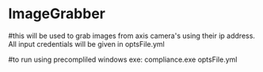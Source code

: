 # ImageGrabber

#this will be used to grab images from axis camera's using their ip address. All input credentials will be given in optsFile.yml

#to run using precompliled windows exe: compliance.exe optsFile.yml

